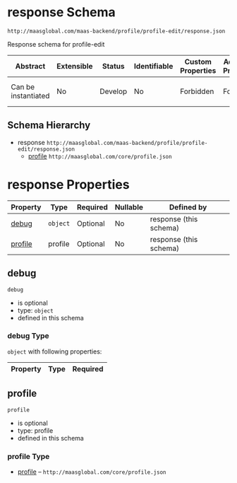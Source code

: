 # response Schema

```
http://maasglobal.com/maas-backend/profile/profile-edit/response.json
```

Response schema for profile-edit

| Abstract            | Extensible | Status  | Identifiable | Custom Properties | Additional Properties | Defined In                                                       |
| ------------------- | ---------- | ------- | ------------ | ----------------- | --------------------- | ---------------------------------------------------------------- |
| Can be instantiated | No         | Develop | No           | Forbidden         | Forbidden             | [maas-backend/profile/profile-edit/response.json](response.json) |

## Schema Hierarchy

- response `http://maasglobal.com/maas-backend/profile/profile-edit/response.json`
  - [profile](../../../core/profile.md) `http://maasglobal.com/core/profile.json`

# response Properties

| Property            | Type     | Required | Nullable | Defined by             |
| ------------------- | -------- | -------- | -------- | ---------------------- |
| [debug](#debug)     | `object` | Optional | No       | response (this schema) |
| [profile](#profile) | profile  | Optional | No       | response (this schema) |

## debug

`debug`

- is optional
- type: `object`
- defined in this schema

### debug Type

`object` with following properties:

| Property | Type | Required |
| -------- | ---- | -------- |


## profile

`profile`

- is optional
- type: profile
- defined in this schema

### profile Type

- [profile](../../../core/profile.md) – `http://maasglobal.com/core/profile.json`
